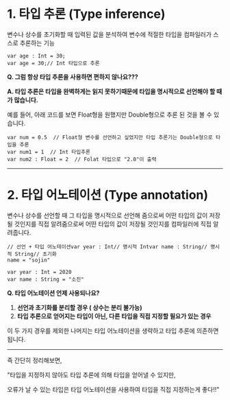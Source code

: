 # **1. 타입 추론 (Type inference)**

변수나 상수를 초기화할 때 입력된 값을 분석하여 변수에 적절한 타입을 컴파일러가 스스로 추론하는 기능

```
var age : Int = 30;
var age = 30;// Int 타입으로 추론
```

**Q. 그럼 항상 타입 추론을 사용하면 편하지 않나요???**

**A. 타입 추론은 타입을 완벽하게는 읽지 못하기때문에 타입을 명시적으로 선언해야 할 때가 많습니다.**

예를 들어, 아래 코드를 보면 Float형을 원했지만 Double형으로 추론 된 것을 볼 수 있습니다.

```
var num = 0.5  // Float형 변수를 선언하고 싶었지만 타입 추론기는 Double형으로 타입을 추론
var num1 = 1  // Int 타입추론
var num2 : Float = 2  // Folat 타입으로 "2.0"이 출력
```

---

# **2. 타입 어노테이션 (Type annotation)**

변수나 상수를 선언할 때 그 타입을 명시적으로 선언해 줌으로써 어떤 타입의 값이 저장될 것인지를 직접 알려줌으로써 어떤 타입의 값이 저장될 것인지를 컴파일러에 직접 알려줍니다.

```
// 선언 + 타입 어노테이션var year : Int// 명시적 Intvar name : String// 명시적 String// 초기화
name = "sojin"

var year : Int = 2020
var name : String = "소진"
```

**Q. 타입 어노테이션 언제 사용되나요?**

1. **선언과 초기화를 분리할 경우 ( 상수는 분리 불가능)**
2. **타입 추론으로 얻어지는 타입이 아닌, 다른 타입을 직접 지정할 필요가 있는 경우**

이 두 가지 경우를 제외한 나머지는 타입 어노테이션을 생략하고 타입 추론에 의존하면 됩니다.

---

즉 간단히 정리해보면,

"타입을 지정하지 않아도 타입 추론에 의해 타입을 얻어낼 수 있지만,

오류가 날 수 있는 타입은 타입 어노테이션을 사용하여 타입을 직접 지정하는게 좋다!!" 
